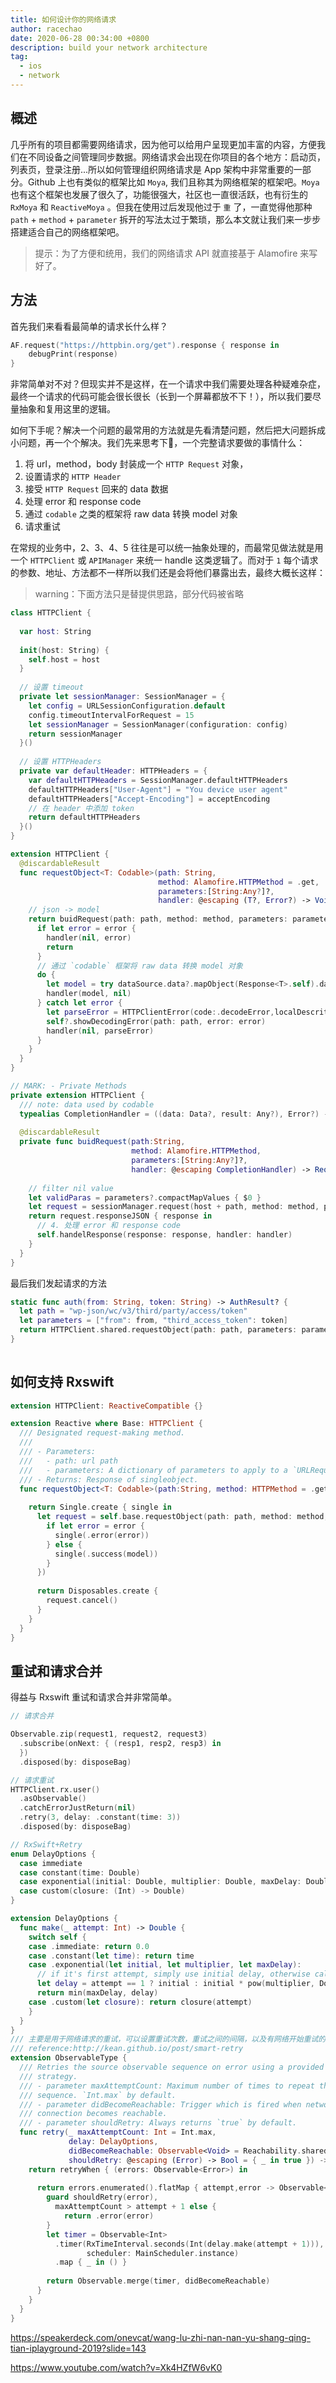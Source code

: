 ```yaml
---
title: 如何设计你的网络请求
author: racechao
date: 2020-06-28 00:34:00 +0800
description: build your network architecture
tag:
  - ios
  - network
---
```


## 概述
几乎所有的项目都需要网络请求，因为他可以给用户呈现更加丰富的内容，方便我们在不同设备之间管理同步数据。网络请求会出现在你项目的各个地方：启动页，列表页，登录注册...所以如何管理组织网络请求是 App 架构中非常重要的一部分。Github 上也有类似的框架比如 `Moya`, 我们且称其为网络框架的框架吧。`Moya` 也有这个框架也发展了很久了，功能很强大，社区也一直很活跃，也有衍生的 `RxMoya` 和 `ReactiveMoya` 。但我在使用过后发现他过于 `重` 了，一直觉得他那种 `path` + `method` + `parameter` 拆开的写法太过于繁琐，那么本文就让我们来一步步搭建适合自己的网络框架吧。

> 提示：为了方便和统用，我们的网络请求 API 就直接基于 Alamofire 来写好了。

## 方法
首先我们来看看最简单的请求长什么样？
```swift
AF.request("https://httpbin.org/get").response { response in
    debugPrint(response)
}
```
非常简单对不对？但现实并不是这样，在一个请求中我们需要处理各种疑难杂症，最终一个请求的代码可能会很长很长（长到一个屏幕都放不下！），所以我们要尽量抽象和复用这里的逻辑。

如何下手呢？解决一个问题的最常用的方法就是先看清楚问题，然后把大问题拆成小问题，再一个个解决。我们先来思考下🤔，一个完整请求要做的事情什么：
1. 将 url，method，body 封装成一个 `HTTP Request` 对象，
2. 设置请求的 `HTTP Header `
3. 接受 `HTTP Request` 回来的 data 数据
4. 处理 error 和 response code
5. 通过 `codable` 之类的框架将 raw data 转换 model 对象
6. 请求重试

在常规的业务中，2、3、4、5 往往是可以统一抽象处理的，而最常见做法就是用一个 `HTTPClient` 或 `APIManager` 来统一 handle 这类逻辑了。而对于 `1` 每个请求的参数、地址、方法都不一样所以我们还是会将他们暴露出去，最终大概长这样：

> warning：下面方法只是替提供思路，部分代码被省略
```swift
class HTTPClient {
  
  var host: String
  
  init(host: String) {
    self.host = host
  }
  
  // 设置 timeout
  private let sessionManager: SessionManager = {
    let config = URLSessionConfiguration.default
    config.timeoutIntervalForRequest = 15
    let sessionManager = SessionManager(configuration: config)
    return sessionManager
  }()
  
  // 设置 HTTPHeaders
  private var defaultHeader: HTTPHeaders = {
    var defaultHTTPHeaders = SessionManager.defaultHTTPHeaders
    defaultHTTPHeaders["User-Agent"] = "You device user agent"
    defaultHTTPHeaders["Accept-Encoding"] = acceptEncoding
    // 在 header 中添加 token 
    return defaultHTTPHeaders
  }()
}

extension HTTPClient {
  @discardableResult
  func requestObject<T: Codable>(path: String,
                                 method: Alamofire.HTTPMethod = .get,
                                 parameters:[String:Any?]?,
                                 handler: @escaping (T?, Error?) -> Void) -> Request {
    // json -> model
    return buidRequest(path: path, method: method, parameters: parameters) { [weak self](dataSource, error) in
      if let error = error {
        handler(nil, error)
        return
      }
      // 通过 `codable` 框架将 raw data 转换 model 对象
      do {
        let model = try dataSource.data?.mapObject(Response<T>.self).data
        handler(model, nil)
      } catch let error {
        let parseError = HTTPClientError(code:.decodeError,localDescrition:"parse_error".localized)
        self?.showDecodingError(path: path, error: error)
        handler(nil, parseError)
      }
    }
  }
}

// MARK: - Private Methods
private extension HTTPClient {
  /// note: data used by codable
  typealias CompletionHandler = ((data: Data?, result: Any?), Error?) -> Void
  
  @discardableResult
  private func buidRequest(path:String,
                           method: Alamofire.HTTPMethod,
                           parameters:[String:Any?]?,
                           handler: @escaping CompletionHandler) -> Request {
    
    // filter nil value
    let validParas = parameters?.compactMapValues { $0 }
    let request = sessionManager.request(host + path, method: method, parameters: validParas, headers: defaultHeader)
    return request.responseJSON { response in
      // 4. 处理 error 和 response code
      self.handelResponse(response: response, handler: handler)
    }
  }
}
```

最后我们发起请求的方法
```swift
static func auth(from: String, token: String) -> AuthResult? {
  let path = "wp-json/wc/v3/third/party/access/token"
  let parameters = ["from": from, "third_access_token": token]
  return HTTPClient.shared.requestObject(path: path, parameters: parameters)
}
    
```

## 如何支持 Rxswift

```swift
extension HTTPClient: ReactiveCompatible {}

extension Reactive where Base: HTTPClient {
  /// Designated request-making method.
  ///
  /// - Parameters:
  ///   - path: url path
  ///   - parameters: A dictionary of parameters to apply to a `URLRequest`
  /// - Returns: Response of singleobject.
  func requestObject<T: Codable>(path:String, method: HTTPMethod = .get, parameters:[String:Any?]?) -> Single<T?> {
    
    return Single.create { single in
      let request = self.base.requestObject(path: path, method: method, parameters: parameters, handler: { (model: T?, error) in
        if let error = error {
          single(.error(error))
        } else {
          single(.success(model))
        }
      })
      
      return Disposables.create {
        request.cancel()
      }
    }
  }
}
```

## 重试和请求合并
得益与 Rxswift 重试和请求合并非常简单。
```swift 
// 请求合并

Observable.zip(request1, request2, request3)
  .subscribe(onNext: { (resp1, resp2, resp3) in
  })
  .disposed(by: disposeBag)

// 请求重试 
HTTPClient.rx.user()
  .asObservable()
  .catchErrorJustReturn(nil)
  .retry(3, delay: .constant(time: 3))
  .disposed(by: disposeBag)

// RxSwift+Retry
enum DelayOptions {
  case immediate
  case constant(time: Double)
  case exponential(initial: Double, multiplier: Double, maxDelay: Double)
  case custom(closure: (Int) -> Double)
}

extension DelayOptions {
  func make(_ attempt: Int) -> Double {
    switch self {
    case .immediate: return 0.0
    case .constant(let time): return time
    case .exponential(let initial, let multiplier, let maxDelay):
      // if it's first attempt, simply use initial delay, otherwise calculate delay
      let delay = attempt == 1 ? initial : initial * pow(multiplier, Double(attempt - 1))
      return min(maxDelay, delay)
    case .custom(let closure): return closure(attempt)
    }
  }
}
/// 主要是用于网络请求的重试，可以设置重试次数，重试之间的间隔，以及有网络开始重试的逻辑
/// reference:http://kean.github.io/post/smart-retry
extension ObservableType {
  /// Retries the source observable sequence on error using a provided retry
  /// strategy.
  /// - parameter maxAttemptCount: Maximum number of times to repeat the
  /// sequence. `Int.max` by default.
  /// - parameter didBecomeReachable: Trigger which is fired when network
  /// connection becomes reachable.
  /// - parameter shouldRetry: Always returns `true` by default.
  func retry(_ maxAttemptCount: Int = Int.max,
             delay: DelayOptions,
             didBecomeReachable: Observable<Void> = Reachability.shared.didBecomeReachable,
             shouldRetry: @escaping (Error) -> Bool = { _ in true }) -> Observable<Element> {
    return retryWhen { (errors: Observable<Error>) in
      
      return errors.enumerated().flatMap { attempt,error -> Observable<Void> in
        guard shouldRetry(error),
          maxAttemptCount > attempt + 1 else {
            return .error(error)
        }
        let timer = Observable<Int>
          .timer(RxTimeInterval.seconds(Int(delay.make(attempt + 1))),
                 scheduler: MainScheduler.instance)
          .map { _ in () }
        
        return Observable.merge(timer, didBecomeReachable)
      }
    }
  }
}

```
   

https://speakerdeck.com/onevcat/wang-lu-zhi-nan-nan-yu-shang-qing-tian-iplayground-2019?slide=143

https://www.youtube.com/watch?v=Xk4HZfW6vK0


